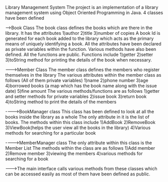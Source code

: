 Library Management System
The project is an implementation of a library management system using Object Oriented Programming in Java.
4 classes have been defined


-->Book Class
The book class defines the books which are there in the library. It has the attributes
1)author
2)title
3)number of copies
A book Id is generated for each book added to the library which acts as the primary means of uniquely identifying a book. All the attributes have been declared as private variables within the function.
Various methods have also been defined. All the functions are public. Functions include
1)getter
2)setter
3)toString method for printing the details of the book when necessary.


--->Member Class
The member class defines the members who register themselves in the library
The various attributes within the member class as follows
(All of them private variables)
1)name
2)phone number
3)age
4)borrowed books  (a map which has the book name along with the issue date)
5)fine amount
The various methods/functions are as follows
1)getter and setter methods for private variables
2)issue book
3)return book
4)toString method to print the details of the members


---->BookManager class
This class has been defined to look at all the books inside the library as a whole
The only attribute in it is the list of books.
The methods within this class include
1)AddBook
2)RemoveBook
3)ViewBook(helps the user view all the books in the library)
4)Various methods for searching for a particular book

---->MemberManager class
The only attribute within this class is the Member List
The methods within the class are as follows
1)Add member
2)Remove member
3)viewing the members
4)various methods for searching for a book

--->The main interface calls various methods from these classes which can be accessed easily as most of them
have been defined as public.
